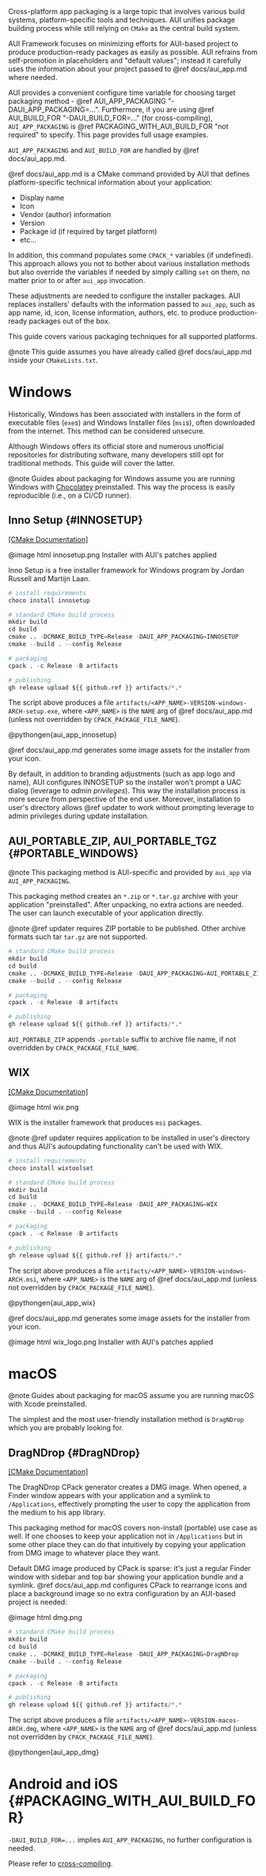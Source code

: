 Cross-platform app packaging is a large topic that involves various build systems, platform-specific tools and
techniques. AUI unifies package building process while still relying on `CMake` as the central build system.

AUI Framework focuses on minimizing efforts for AUI-based project to produce production-ready packages as easily as
possible. AUI refrains from self-promotion in placeholders and "default values"; instead it carefully uses the
information about your project passed to @ref docs/aui_app.md where needed.

AUI provides a convenient configure time variable for choosing target packaging method -
@ref AUI_APP_PACKAGING "-DAUI_APP_PACKAGING=...". Furthermore, if you are using @ref AUI_BUILD_FOR "-DAUI_BUILD_FOR=..."
(for cross-compiling), `AUI_APP_PACKAGING` is @ref PACKAGING_WITH_AUI_BUILD_FOR "not required" to specify. This page
provides full usage examples.

`AUI_APP_PACKAGING` and `AUI_BUILD_FOR` are handled by @ref docs/aui_app.md.

@ref docs/aui_app.md is a CMake command provided by AUI that defines platform-specific technical information about your
application:

- Display name
- Icon
- Vendor (author) information
- Version
- Package id (if required by target platform)
- etc...

In addition, this command populates some `CPACK_*` variables (if undefined). This approach allows you not to bother
about various installation methods but also override the variables if needed by simply calling `set` on them, no matter
prior to or after `aui_app` invocation.

These adjustments are needed to configure the installer packages. AUI replaces installers' defaults with the information
passed to `aui_app`, such as app name, id, icon, license information, authors, etc. to produce production-ready packages
out of the box.

This guide covers various packaging techniques for all supported platforms.

@note
This guide assumes you have already called @ref docs/aui_app.md inside your `CMakeLists.txt`.

# Windows

Historically, Windows has been associated with installers in the form of executable files (`exe`s) and Windows Installer
files (`msi`s), often downloaded from the internet. This method can be considered unsecure.

Although Windows offers its official store and numerous unofficial repositories for distributing software, many
developers still opt for traditional methods. This guide will cover the latter.

@note
Guides about packaging for Windows assume you are running Windows with [Chocolatey](https://community.chocolatey.org/)
preinstalled. This way the process is easily reproducible (i.e., on a CI/CD runner).

## Inno Setup {#INNOSETUP}

[\[CMake Documentation\]](https://cmake.org/cmake/help/latest/cpack_gen/innosetup.html)

@image html innosetup.png Installer with AUI's patches applied

Inno Setup is a free installer framework for Windows program by Jordan Russell and Martijn Laan.

```python
# install requirements
choco install innosetup

# standard CMake build process
mkdir build
cd build
cmake .. -DCMAKE_BUILD_TYPE=Release -DAUI_APP_PACKAGING=INNOSETUP
cmake --build . --config Release

# packaging
cpack . -c Release -B artifacts

# publishing
gh release upload ${{ github.ref }} artifacts/*.*
```

The script above produces a file `artifacts/<APP_NAME>-VERSION-windows-ARCH-setup.exe`, where `<APP_NAME>` is the `NAME`
arg of @ref docs/aui_app.md (unless not overridden by `CPACK_PACKAGE_FILE_NAME`).

@pythongen{aui_app_innosetup}

@ref docs/aui_app.md generates some image assets for the installer from your icon.

By default, in addition to branding adjustments (such as app logo and name), AUI configures INNOSETUP so the installer
won't prompt a UAC dialog (leverage to _admin privileges_). This way the installation process is more secure from
perspective of the end user. Moreover, installation to user's directory allows @ref updater to work without prompting
leverage to admin privileges during update installation.

## AUI_PORTABLE_ZIP, AUI_PORTABLE_TGZ {#PORTABLE_WINDOWS}

@note
This packaging method is AUI-specific and provided by `aui_app` via `AUI_APP_PACKAGING`.

This packaging method creates an `*.zip` or `*.tar.gz` archive with your application "preinstalled". After
unpacking, no extra actions are needed. The user can launch executable of your application directly.

@note
@ref updater requires ZIP portable to be published. Other archive formats such tar `tar.gz` are not supported.

```python
# standard CMake build process
mkdir build
cd build
cmake .. -DCMAKE_BUILD_TYPE=Release -DAUI_APP_PACKAGING=AUI_PORTABLE_ZIP
cmake --build . --config Release

# packaging
cpack . -c Release -B artifacts

# publishing
gh release upload ${{ github.ref }} artifacts/*.*
```

`AUI_PORTABLE_ZIP` appends `-portable` suffix to archive file name, if not overridden by `CPACK_PACKAGE_FILE_NAME`.

## WIX

[\[CMake Documentation\]](https://cmake.org/cmake/help/latest/cpack_gen/wix.html)

@image html wix.png

WIX is the installer framework that produces `msi` packages.

@note
@ref updater requires application to be installed in user's directory and thus AUI's autoupdating functionality can't be
used with WIX.

```python
# install requirements
choco install wixtoolset

# standard CMake build process
mkdir build
cd build
cmake .. -DCMAKE_BUILD_TYPE=Release -DAUI_APP_PACKAGING=WIX
cmake --build . --config Release

# packaging
cpack . -c Release -B artifacts

# publishing
gh release upload ${{ github.ref }} artifacts/*.*
```

The script above produces a file `artifacts/<APP_NAME>-VERSION-windows-ARCH.msi`, where `<APP_NAME>` is the `NAME` arg
of @ref docs/aui_app.md (unless not overridden by `CPACK_PACKAGE_FILE_NAME`).

@pythongen{aui_app_wix}

@ref docs/aui_app.md generates some image assets for the installer from your icon.

@image html wix_logo.png Installer with AUI's patches applied

# macOS

@note
Guides about packaging for macOS assume you are running macOS with Xcode preinstalled.

The simplest and the most user-friendly installation method is `DragNDrop` which you are probably looking for.

## DragNDrop {#DragNDrop}

[\[CMake Documentation\]](https://cmake.org/cmake/help/latest/cpack_gen/dmg.html)

The DragNDrop CPack generator creates a DMG image. When opened, a Finder window appears with your application and a
symlink to `/Applications`, effectively prompting the user to copy the application from the medium to his app library.

This packaging method for macOS covers non-install (portable) use case as well. If one chooses to keep your application
not in `/Applications` but in some other place they can do that intuitively by copying your application from DMG image
to whatever place they want.

Default DMG image produced by CPack is sparse: it's just a regular Finder window with sidebar and top bar showing
your application bundle and a symlink. @ref docs/aui_app.md configures CPack to rearrange icons and place a background
image so no extra configuration by an AUI-based project is needed:

@image html dmg.png

```python
# standard CMake build process
mkdir build
cd build
cmake .. -DCMAKE_BUILD_TYPE=Release -DAUI_APP_PACKAGING=DragNDrop
cmake --build . --config Release

# packaging
cpack . -c Release -B artifacts

# publishing
gh release upload ${{ github.ref }} artifacts/*.*
```

The script above produces a file `artifacts/<APP_NAME>-VERSION-macos-ARCH.dmg`, where `<APP_NAME>` is the `NAME` arg of
@ref docs/aui_app.md (unless not overridden by `CPACK_PACKAGE_FILE_NAME`).

@pythongen{aui_app_dmg}

# Android and iOS {#PACKAGING_WITH_AUI_BUILD_FOR}

`-DAUI_BUILD_FOR=...` implies `AUI_APP_PACKAGING`, no further configuration is needed.

Please refer to [cross-compiling](docs/Crosscompiling.md).
